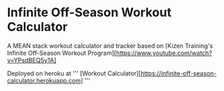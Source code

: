# Infinite Off-Season Workout Calculator

A MEAN stack workout calculator and tracker based on [Kizen Training's Infinite Off-Season Workout Program][https://www.youtube.com/watch?v=YPsdBEQ5y1A]

Deployed on heroku at 
'''
[Workout Calculator][https://infinite-off-season-calculator.herokuapp.com]
'''

